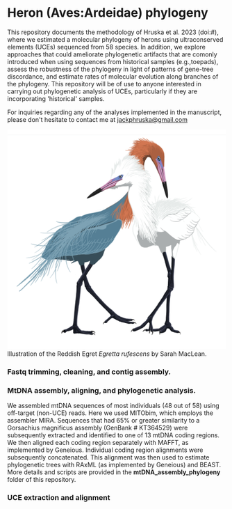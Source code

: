 # Heron (Aves:Ardeidae) phylogeny 

This repository documents the methodology of Hruska et al. 2023 (doi:#), where we estimated a molecular phylogeny of herons using ultraconserved elements (UCEs) sequenced from 58 species. In addition, we explore approaches that could ameliorate phylogenetic artifacts that are comonly introduced when using sequences from historical samples (e.g.,toepads), assess the robustness of the phylogeny in light of patterns of gene-tree discordance, and estimate rates of molecular evolution along branches of the phylogeny. This repository will be of use to anyone interested in carrying out phylogenetic analysis of UCEs, particularly if they are incorporating 'historical' samples.   

For inquiries regarding any of the analyses implemented in the manuscript, please don't hesitate to contact me at jackphruska@gmail.com

![Illustration of Reddish Egret (Egretta rufescens)](https://github.com/jphruska/Ardeidae/blob/master/reddish_egret.jpg)
Illustration of the Reddish Egret *Egretta rufescens* by Sarah MacLean. 

### Fastq trimming, cleaning, and contig assembly. 

### MtDNA assembly, aligning, and phylogenetic analysis. 

We assembled mtDNA sequences of most individuals (48 out of 58) using off-target (non-UCE) reads. Here we used MITObim, which employs the assembler MIRA. Sequences that had 65% or greater similarity to a Gorsachius magnificus assembly (GenBank # KT364529) were subsequently extracted and identified to one of 13 mtDNA coding regions. We then aligned each coding region separately with MAFFT, as implemented by Geneious. Individual coding region alignments were subsequently concatenated. This alignment was then used to estimate phylogenetic trees with RAxML (as implemented by Geneious) and BEAST. More details and scripts are provided in the **mtDNA_assembly_phylogeny** folder of this repository. 

### UCE extraction and alignment



